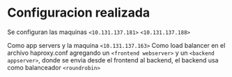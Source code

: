 # Configuracion realizada
Se configuran las maquinas
`<10.131.137.181>`
`<10.131.137.188>`

Como app servers y la maquina
`<10.131.137.163>`
Como load balancer en el archivo haproxy.conf agregando un `<frontend webserver>` y un `<backend appserver>`, donde se envia desde el frontend al backend, el backend usa como balanceador `<roundrobin>` 
